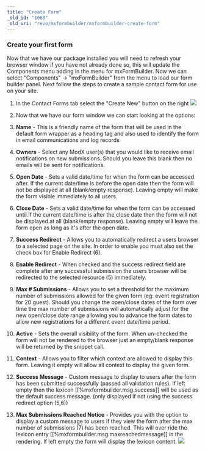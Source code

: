 ```yaml
---
title: "Create Form"
_old_id: "1660"
_old_uri: "revo/mxformbuilder/mxformbuilder-create-form"
---
```


### Create your first form

 Now that we have our package installed you will need to refresh your browser window if you have not already done so, this will update the Components menu adding in the menu for mxFormBuilder. Now we can select "Components" -> "mxFormBuilder" from the menu to load our form builder panel. Next follow the steps to create a sample contact form for use on your site.

1. In the Contact Forms tab select the "Create New" button on the right
  ![](/download/attachments/73fcdf0007b17bddad5cc696dfe4eb85/mxfb-00-initial-load.png)
2. Now that we have our form window we can start looking at the options:
  
  1. **Name** - This is a friendly name of the form that will be used in the default form wrapper as a heading tag and also used to identify the form in email communications and log records
  2. **Owners** - Select any ModX user(s) that you would like to receive email notifications on new submissions. Should you leave this blank then no emails will be sent for notifications.
  3. **Open Date** - Sets a valid date/time for when the form can be accessed after. If the current date/time is before the open date then the form will not be displayed at all (blank/empty response). Leaving empty will make the form visible immediately to all users.
  4. **Close Date** - Sets a valid date/time for when the form can be accessed until.If the current date/time is after the close date then the form will not be displayed at all (blank/empty response). Leaving empty will leave the form open as long as it's after the open date.
  5. **Success Redirect** - Allows you to automatically redirect a users browser to a selected page on the site. In order to enable you must also set the check box for Enable Redirect (6).
  6. **Enable Redirect** - When checked and the success redirect field are complete after any successful submission the users browser will be redirected to the selected resource (5) immediately.
  7. **Max # Submissions** - Allows you to set a threshold for the maximum number of submissions allowed for the given form (eg: event registration for 20 guest). Should you change the open/close dates of the form over time the max number of submissions will automatically adjust for the new open/close date range allowing you to advance the form dates to allow new registrations for a different event date/time period.
  8. **Active** - Sets the overall visibility of the form. When un-checked the form will not be rendered to the browser just an empty/blank response will be returned by the snippet call.
  9. **Context** - Allows you to filter which context are allowed to display this form. Leaving it empty will allow all context to display the given form.
  10. **Success Message** - Custom message to display to users after the form has been submitted successfully (passed all validation rules). If left empty then the lexicon \[\[%mxformbuilder.msg.success\]\] will be used as the default success message. (only displayed if not using the success redirect option (5,6))
  11. **Max Submissions Reached Notice** - Provides you with the option to display a custom message to users if they view the form after the max number of submissions (7) has been reached. This will over ride the lexicon entry \[\[%mxformbuilder.msg.maxreachedmessage\]\] in the rendering. If left empty the form will display the lexicon content.
      ![](download/attachments/73fcdf0007b17bddad5cc696dfe4eb85/mxfb-01-form-create.png)